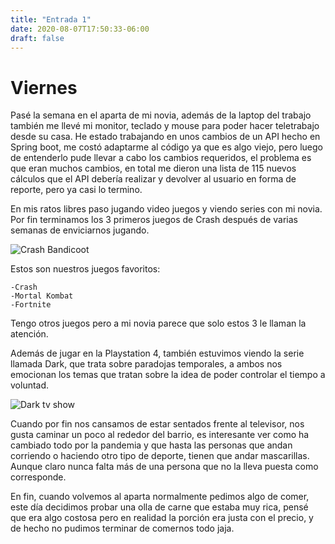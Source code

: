 ```yaml
---
title: "Entrada 1"
date: 2020-08-07T17:50:33-06:00
draft: false
---
```


# Viernes

Pasé la semana en el aparta de mi novia, además de la laptop del trabajo también me llevé mi monitor, teclado y mouse para poder hacer teletrabajo desde su casa.
He estado trabajando en unos cambios de un API hecho en Spring boot, me costó adaptarme al código ya que es algo viejo, pero luego de entenderlo pude llevar a cabo los cambios requeridos,
el problema es que eran muchos cambios, en total me dieron una lista de 115 nuevos cálculos que el API debería realizar y devolver al usuario en forma de reporte, pero ya casi lo termino.

En mis ratos libres paso jugando video juegos y viendo series con mi novia.
Por fin terminamos los 3 primeros juegos de Crash después de varias semanas de enviciarnos jugando.

![Crash Bandicoot](/Crash_Bandicoot.png)

Estos son nuestros juegos favoritos:

	-Crash
	-Mortal Kombat
	-Fortnite
Tengo otros juegos pero a mi novia parece que solo estos 3 le llaman la atención.

Además de jugar en la Playstation 4, también estuvimos viendo la serie llamada Dark, que trata sobre paradojas temporales, a ambos nos emocionan los temas que tratan sobre
la idea de poder controlar el tiempo a voluntad.

![Dark tv show](/DarkSeries.jpg)

Cuando por fin nos cansamos de estar sentados frente al televisor, nos gusta caminar un poco al rededor del barrio, es interesante ver como ha cambiado todo por la pandemia y
que hasta las personas que andan corriendo o haciendo otro tipo de deporte, tienen que andar mascarillas. Aunque claro nunca falta más de una persona que no la lleva puesta como corresponde.

En fin, cuando volvemos al aparta normalmente pedimos algo de comer, este día decidimos probar una olla de carne que estaba muy rica, pensé que era algo costosa pero en 
realidad la porción era justa con el precio, y de hecho no pudimos terminar de comernos todo jaja.
